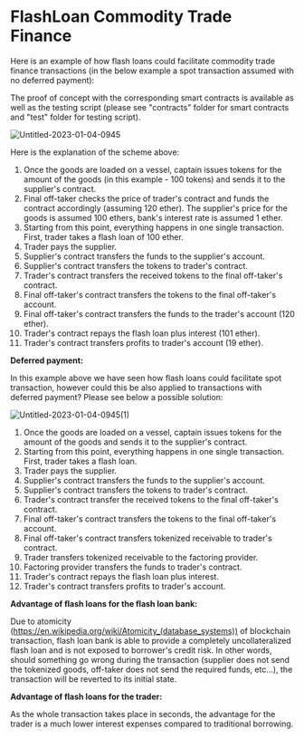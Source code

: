 # FlashLoan Commodity Trade Finance

Here is an example of how flash loans could facilitate commodity trade finance transactions (in the below example a spot transaction assumed with no deferred payment):

The proof of concept with the corresponding smart contracts is available as well as the testing script (please see "contracts" folder for smart contracts and "test" folder for testing script).

![Untitled-2023-01-04-0945](https://user-images.githubusercontent.com/121932525/210520986-97da695a-9ac1-43fe-9e37-4e8cab31365d.png)

Here is the explanation of the scheme above:

1) Once the goods are loaded on a vessel, captain issues tokens for the amount of the goods (in this example - 100 tokens) and sends it to the supplier's contract.
2) Final off-taker checks the price of trader's contract and funds the contract accordingly (assuming 120 ether). The supplier's price for the goods is assumed 100 ethers, bank's interest rate is assumed 1 ether.
3) Starting from this point, everything happens in one single transaction. First, trader takes a flash loan of 100 ether.
4) Trader pays the supplier.
5) Supplier's contract transfers the funds to the supplier's account.
6) Supplier's contract transfers the tokens to trader's contract.
7) Trader's contract transfers the received tokens to the final off-taker's contract.
8) Final off-taker's contract transfers the tokens to the final off-taker's account.
9) Final off-taker's contract transfers the funds to the trader's account (120 ether).
10) Trader's contract repays the flash loan plus interest (101 ether).
11) Trader's contract transfers profits to trader's account (19 ether).

**Deferred payment:**

In this example above we have seen how flash loans could facilitate spot transaction, however could this be also applied to transactions with deferred payment? Please see below a possible solution:

![Untitled-2023-01-04-0945(1)](https://user-images.githubusercontent.com/121932525/210527951-8e5572fd-d573-4106-baac-02ef3df61080.png)

1) Once the goods are loaded on a vessel, captain issues tokens for the amount of the goods and sends it to the supplier's contract.
2) Starting from this point, everything happens in one single transaction. First, trader takes a flash loan.
3) Trader pays the supplier.
4) Supplier's contract transfers the funds to the supplier's account.
5) Supplier's contract transfers the tokens to trader's contract.
6) Trader's contract transfer the received tokens to the final off-taker's contract.
7) Final off-taker's contract transfers the tokens to the final off-taker's account.
8) Final off-taker's contract transfers tokenized receivable to trader's contract.
9) Trader transfers tokenized receivable to the factoring provider.
10) Factoring provider transfers the funds to trader's contract.
11) Trader's contract repays the flash loan plus interest.
12) Trader's contract transfers profits to trader's account.

**Advantage of flash loans for the flash loan bank:**

Due to atomicity (https://en.wikipedia.org/wiki/Atomicity_(database_systems)) of blockchain transaction, flash loan bank is able to provide a completely uncollateralized flash loan and is not exposed to borrower's credit risk. In other words, should something go wrong during the transaction (supplier does not send the tokenized goods, off-taker does not send the required funds, etc...), the transaction will be reverted to its initial state.

**Advantage of flash loans for the trader:**

As the whole transaction takes place in seconds, the advantage for the trader is a much lower interest expenses compared to traditional borrowing.

